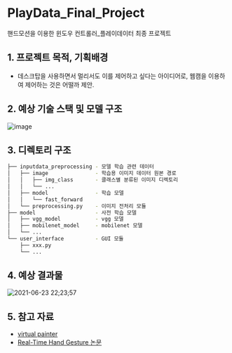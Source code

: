 # PlayData_Final_Project
핸드모션을 이용한 윈도우 컨트롤러_플레이데이터 최종 프로젝트

## 1. 프로젝트 목적, 기획배경
- 데스크탑을 사용하면서 멀리서도 이를 제어하고 싶다는 아이디어로, 웹캠을 이용하여 제어하는 것은 어떨까 제안.

## 2. 예상 기술 스택 및 모델 구조
![image](https://user-images.githubusercontent.com/71580318/123107686-b8673b00-d474-11eb-8ed6-2a24b6cd1d71.png)

## 3. 디렉토리 구조
```bash
├── inputdata_preprocessing - 모델 학습 관련 데이터
│   ├── image               - 학습용 이미지 데이터 원본 경로
│   │   ├── img_class       - 클래스별 분류된 이미지 디렉토리    
│   │   └── ...
│   ├── model               - 학습 모델
│   │   └── fast_forward
│   └── preprocessing.py    - 이미지 전처리 모듈
├── model                   - 사전 학습 모델
│   ├── vgg_model           - vgg 모델
│   ├── mobilenet_model     - mobilenet 모델
│   └── ...
└── user_interface          - GUI 모듈
    ├── xxx.py
    └── ...
```

## 4. 예상 결과물
![2021-06-23 22;23;57](https://user-images.githubusercontent.com/71580318/123104237-ba7bca80-d471-11eb-86de-1765494aaff0.PNG)
  
  
## 5. 참고 자료
- [virtual painter](https://www.youtube.com/watch?v=ZiwZaAVbXQo)
- [Real-Time Hand Gesture 논문](https://www.koreascience.or.kr/article/JAKO201919866854640.pdf)
